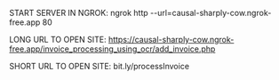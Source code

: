 START SERVER IN NGROK: ngrok http --url=causal-sharply-cow.ngrok-free.app 80

LONG URL TO OPEN SITE: https://causal-sharply-cow.ngrok-free.app/invoice_processing_using_ocr/add_invoice.php

SHORT URL TO OPEN SITE: bit.ly/processInvoice
